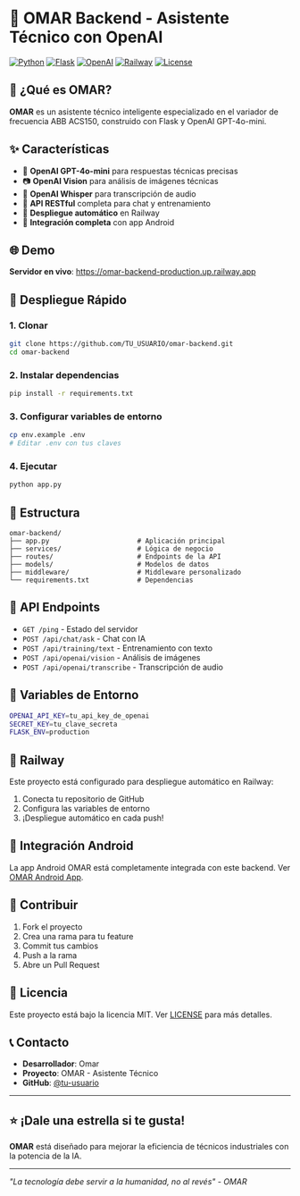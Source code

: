 # 🚀 OMAR Backend - Asistente Técnico con OpenAI

[![Python](https://img.shields.io/badge/Python-3.8+-blue.svg)](https://www.python.org/)
[![Flask](https://img.shields.io/badge/Flask-2.3.3-green.svg)](https://flask.palletsprojects.com/)
[![OpenAI](https://img.shields.io/badge/OpenAI-GPT--4o--mini-purple.svg)](https://openai.com/)
[![Railway](https://img.shields.io/badge/Railway-Deployed-success.svg)](https://railway.app/)
[![License](https://img.shields.io/badge/License-MIT-yellow.svg)](LICENSE)

## 🎯 ¿Qué es OMAR?

**OMAR** es un asistente técnico inteligente especializado en el variador de frecuencia ABB ACS150, construido con Flask y OpenAI GPT-4o-mini.

## ✨ Características

- 🤖 **OpenAI GPT-4o-mini** para respuestas técnicas precisas
- 📷 **OpenAI Vision** para análisis de imágenes técnicas
- 🎤 **OpenAI Whisper** para transcripción de audio
- 🔧 **API RESTful** completa para chat y entrenamiento
- 🚀 **Despliegue automático** en Railway
- 📱 **Integración completa** con app Android

## 🌐 Demo

**Servidor en vivo**: https://omar-backend-production.up.railway.app

## 🚀 Despliegue Rápido

### 1. Clonar
```bash
git clone https://github.com/TU_USUARIO/omar-backend.git
cd omar-backend
```

### 2. Instalar dependencias
```bash
pip install -r requirements.txt
```

### 3. Configurar variables de entorno
```bash
cp env.example .env
# Editar .env con tus claves
```

### 4. Ejecutar
```bash
python app.py
```

## 📁 Estructura

```
omar-backend/
├── app.py                      # Aplicación principal
├── services/                   # Lógica de negocio
├── routes/                     # Endpoints de la API
├── models/                     # Modelos de datos
├── middleware/                 # Middleware personalizado
└── requirements.txt            # Dependencias
```

## 🔌 API Endpoints

- `GET /ping` - Estado del servidor
- `POST /api/chat/ask` - Chat con IA
- `POST /api/training/text` - Entrenamiento con texto
- `POST /api/openai/vision` - Análisis de imágenes
- `POST /api/openai/transcribe` - Transcripción de audio

## 🔐 Variables de Entorno

```bash
OPENAI_API_KEY=tu_api_key_de_openai
SECRET_KEY=tu_clave_secreta
FLASK_ENV=production
```

## 🚀 Railway

Este proyecto está configurado para despliegue automático en Railway:

1. Conecta tu repositorio de GitHub
2. Configura las variables de entorno
3. ¡Despliegue automático en cada push!

## 📱 Integración Android

La app Android OMAR está completamente integrada con este backend. Ver [OMAR Android App](https://github.com/TU_USUARIO/omar-android).

## 🤝 Contribuir

1. Fork el proyecto
2. Crea una rama para tu feature
3. Commit tus cambios
4. Push a la rama
5. Abre un Pull Request

## 📄 Licencia

Este proyecto está bajo la licencia MIT. Ver [LICENSE](LICENSE) para más detalles.

## 📞 Contacto

- **Desarrollador**: Omar
- **Proyecto**: OMAR - Asistente Técnico
- **GitHub**: [@tu-usuario](https://github.com/tu-usuario)

---

## ⭐ ¡Dale una estrella si te gusta!

**OMAR** está diseñado para mejorar la eficiencia de técnicos industriales con la potencia de la IA.

---

*"La tecnología debe servir a la humanidad, no al revés" - OMAR*
